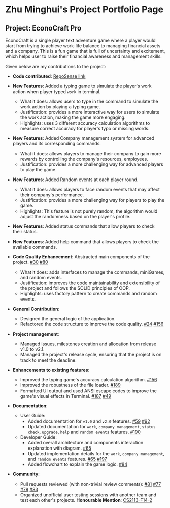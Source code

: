 # Zhu Minghui's Project Portfolio Page

## Project: EconoCraft Pro

EconoCraft is a single player text adventure game where a player would start from trying to achieve work-life balance to managing financial assets and a company.
This is a fun game that is full of uncertainty and excitement, which helps user to raise their financial awareness and management skills.

Given below are my contributions to the project:

* **Code contributed**: [RepoSense link](https://nus-cs2113-ay2324s2.github.io/tp-dashboard/?search=zminghuiz&breakdown=true&sort=groupTitle%20dsc&sortWithin=title&since=2024-02-23&timeframe=commit&mergegroup=&groupSelect=groupByRepos&checkedFileTypes=docs~functional-code~test-code~other)

* **New Features**: Added a typing game to simulate the player's work action when player typed `work` in terminal.
  * What it does: allows users to type in the command to simulate the work action by playing a typing game.
  * Justification: provides a more interactive way for users to simulate the work action, making the game more engaging.
  * Highlights: uses 3 different accuracy calculation algorithms to measure correct accuracy for player's typo or missing words.
* **New Features**: Added Company management system for advanced players and its corresponding commands.
  * What it does: allows players to manage their company to gain more rewards by controlling the company's resources, employees.
  * Justification: provides a more challenging way for advanced players to play the game.
* **New Features**: Added Random events at each player round.
  * What it does: allows players to face random events that may affect their company's performance.
  * Justification: provides a more challenging way for players to play the game.
  * Highlights: This feature is not purely random, the algorithm would adjust the randomness based on the player's profile.

* **New Features**: Added status commands that allow players to check their status.
* **New Features**: Added help command that allows players to check the available commands.

* **Code Quality Enhancement**: Abstracted main components of the project. [#30](https://github.com/AY2324S2-CS2113-T11-4/tp/pull/30) [#80](https://github.com/AY2324S2-CS2113-T11-4/tp/pull/80)
    * What it does: adds interfaces to manage the commands, miniGames, and random events.
    * Justification: improves the code maintainability and extensibility of the project and follows the SOLID principles of OOP.
    * Highlights: uses factory pattern to create commands and random events.


* **General Contribution**:
  * Designed the general logic of the application.
  * Refactored the code structure to improve the code quality. [#24](https://github.com/AY2324S2-CS2113-T11-4/tp/pull/24) [#156](https://github.com/AY2324S2-CS2113-T11-4/tp/pull/156)


* **Project management**:
  * Managed issues, milestones creation and allocation from release v1.0 to v2.1.
  * Managed the project's release cycle, ensuring that the project is on track to meet the deadline.


* **Enhancements to existing features**:
  * Improved the typing game's accuracy calculation algorithm. [#156](https://github.com/AY2324S2-CS2113-T11-4/tp/pull/156)
  * Improved the robustness of the file loader. [#189](https://github.com/AY2324S2-CS2113-T11-4/tp/pull/189)
  * Formatted UI output and used ANSI escape codes to improve the game's visual effects in Terminal. [#187](https://github.com/AY2324S2-CS2113-T11-4/tp/pull/187)  [#49](https://github.com/AY2324S2-CS2113-T11-4/tp/issues/49)


* **Documentation**:
  * User Guide:
    * Added documentation for `v1.0` and `v2.0` features. [#59](https://github.com/AY2324S2-CS2113-T11-4/tp/pull/59) [#92](https://github.com/AY2324S2-CS2113-T11-4/tp/pull/92)
    * Updated documentation for `work`, `company management`, `status check`, `upgrade`, `help` and `random events` features. [#190](https://github.com/AY2324S2-CS2113-T11-4/tp/pull/190)
  * Developer Guide:
    * Added overall architecture and components interaction explanation with diagram. [#65](https://github.com/AY2324S2-CS2113-T11-4/tp/pull/65)
    * Updated implementation details for the `work`, `company management`, and `random events` features. [#65](https://github.com/AY2324S2-CS2113-T11-4/tp/pull/65) [#197](https://github.com/AY2324S2-CS2113-T11-4/tp/pull/197)
    * Added flowchart to explain the game logic. [#84](https://github.com/AY2324S2-CS2113-T11-4/tp/pull/84)


* **Community**:
  * Pull requests reviewed (with non-trivial review comments): [#81](https://github.com/AY2324S2-CS2113-T11-4/tp/pull/81#discussion_r1545932644) [#77](https://github.com/AY2324S2-CS2113-T11-4/tp/pull/77#discussion_r1545442772) [#78](https://github.com/AY2324S2-CS2113-T11-4/tp/pull/78#discussion_r1545451873) [#83](https://github.com/AY2324S2-CS2113-T11-4/tp/pull/83#discussion_r1547968340)
  * Organized unofficial user testing sessions with another team and test each other's projects. **Honourable Mention**: [CS2113-F14-2](https://ay2324s2-cs2113-f14-2.github.io/tp/)